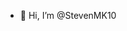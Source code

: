 - 👋 Hi, I’m @StevenMK10
  

<!---
StevenMK10/StevenMK10 is a ✨ special ✨ repository because its `README.md` (this file) appears on your GitHub profile.
You can click the Preview link to take a look at your changes.
--->
